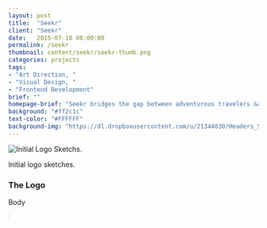 ```yaml
---
layout: post
title:  "Seekr"
client: "Seekr"
date:   2015-07-10 00:00:00
permalink: /seekr
thumbnail: content/seekr/seekr-thumb.png
categories: projects
tags:
- "Art Direction, "
- "Visual Design, "
- "Frontend Development"
brief: ""
homepage-brief: "Seekr bridges the gap between adventurous travelers &amp; independent local guides."
background: "#ff2c1c"
text-color: "#FFFFFF"
background-img: "https://dl.dropboxusercontent.com/u/21344830/Headers_Seekr.jpg"
---
```


<section class="post-section">
<img src="/content/seekr/seekr-logos__initial--sketches.png" alt="Initial Logo Sketchs." />
<p class="caption">Initial logo sketches.</p>
</section>
<section class="wrapper post-section">
<h3 class="post-subhead">The Logo</h3>
<p>Body</p>
</section>

<!-- Logo -->

<section class="post-section">
	<img src="/content/seekr/seekr-logos__process.gif" alt="">
</section>

<section class="post-section">
	<img src="/content/seekr/seekr-logos__lockups--v1.png" alt="">
</section>

<section class="post-section">
	<img src="/content/seekr/seekr-logos__logo--v2.png" alt="">
</section>

<section class="post-section">
	<img src="/content/seekr/seekr-logos__lockups--v2.png" alt="">
</section>

<!-- Color Studies -->

<section class="wrapper post-section">
	<img src="/content/seekr/seekr-color-studies__sources.jpeg" alt="">
</section>

<section class="wrapper post-section">
	<img src="/content/seekr/seekr-color-studies__process.gif" alt="">
</section>

<section class="wrapper post-section">
	<img src="/content/seekr/seekr-color-studies__01.png" alt="">
</section>

<section class="wrapper post-section">
	<img src="/content/seekr/seekr-color-studies__02.png" alt="">
</section>

<section class="wrapper post-section">
	<img src="/content/seekr/seekr-color-studies__03.png" alt="">
</section>

<!-- Brand Materials -->

<section class="wrapper post-section">
	<img src="/content/seekr/seekr-brandmat__bandana.png" alt="">
</section>

<section class="wrapper post-section">
	<img src="/content/seekr/seekr-brandmat__humans.png" alt="">
</section>

<!-- Atomic Design -->

<section class="wrapper post-section">
	<img src="/content/seekr/seekr-ui__atoms.png" alt="">
</section>

<section class="wrapper post-section">
	<img src="/content/seekr/seekr-ui__molecules.png" alt="">
</section>

<section class="wrapper post-section">
	<img src="/content/seekr/seekr-ui__organisms.png" alt="">
</section>

<section class="wrapper post-section">
	<img src="/content/seekr/seekr-ui__panel--exp.png" alt="" style="border: 1px solid #eee;">
</section>

<section class="wrapper post-section">
	<img src="/content/seekr/seekr-ui__panel--pro.png" alt="" style="border: 1px solid #eee;">
</section>

<section class="wrapper post-section">
	<img src="/content/seekr/seekr-ui__panel--photos.png" alt="" style="border: 1px solid #eee;">
</section>

<section class="wrapper post-section">
	<img src="/content/seekr/seekr-ui__panel--rev.png" alt="" style="border: 1px solid #eee;">
</section>

<section class="wrapper post-section">
	<img src="/content/seekr/seekr-ui__panel--similar.png" alt="" style="border: 1px solid #eee;">
</section>

<section class="wrapper post-section">
	<img src="/content/seekr/seekr-ui__grid.jpg" alt="" style="border: 1px solid #eee;">
</section>

<section class="wrapper post-section">
	<img src="/content/seekr/seekr-ui__landing-page--draft.jpg" alt="" style="border: 1px solid #eee;">
</section>
